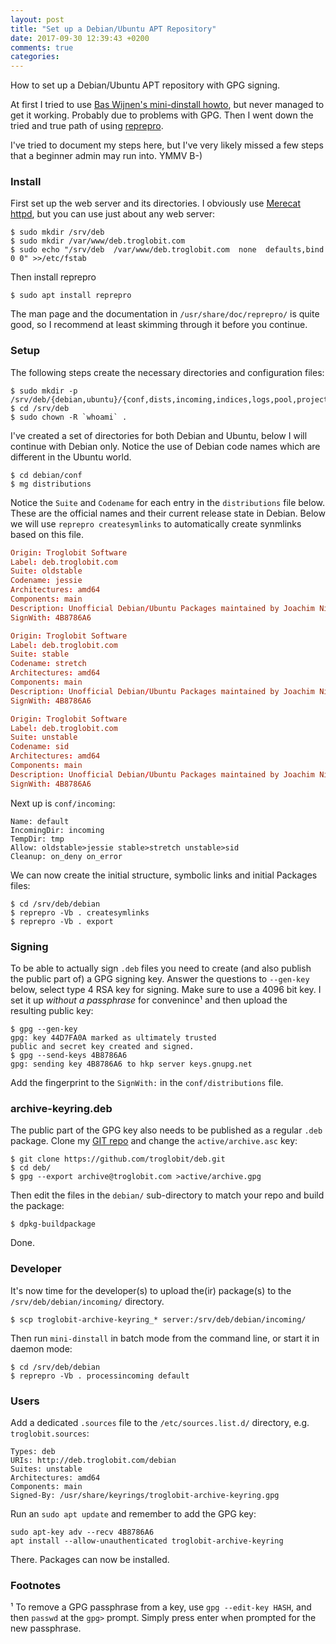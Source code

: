```yaml
---
layout: post
title: "Set up a Debian/Ubuntu APT Repository"
date: 2017-09-30 12:39:43 +0200
comments: true
categories:
---
```


How to set up a Debian/Ubuntu APT repository with GPG signing.

At first I tried to use [Bas Wijnen's mini-dinstall howto][1], but never
managed to get it working.  Probably due to problems with GPG.  Then I
went down the tried and true path of using [reprepro][2].

I've tried to document my steps here, but I've very likely missed a few
steps that a beginner admin may run into. YMMV B-)

<!-- more -->


### Install

First set up the web server and its directories.  I obviously use
[Merecat httpd][3], but you can use just about any web server:

    $ sudo mkdir /srv/deb
    $ sudo mkdir /var/www/deb.troglobit.com
    $ sudo echo "/srv/deb  /var/www/deb.troglobit.com  none  defaults,bind  0 0" >>/etc/fstab

Then install reprepro

    $ sudo apt install reprepro

The man page and the documentation in `/usr/share/doc/reprepro/` is
quite good, so I recommend at least skimming through it before you
continue.


### Setup

The following steps create the necessary directories and configuration
files:

    $ sudo mkdir -p /srv/deb/{debian,ubuntu}/{conf,dists,incoming,indices,logs,pool,project,tmp}
    $ cd /srv/deb
    $ sudo chown -R `whoami` .

I've created a set of directories for both Debian and Ubuntu, below I
will continue with Debian only.  Notice the use of Debian code names
which are different in the Ubuntu world.

    $ cd debian/conf
	$ mg distributions

Notice the `Suite` and `Codename` for each entry in the `distributions`
file below.  These are the official names and their current release
state in Debian.  Below we will use `reprepro createsymlinks` to
automatically create synmlinks based on this file.

```conf
Origin: Troglobit Software
Label: deb.troglobit.com
Suite: oldstable
Codename: jessie
Architectures: amd64
Components: main
Description: Unofficial Debian/Ubuntu Packages maintained by Joachim Nilsson
SignWith: 4B8786A6

Origin: Troglobit Software
Label: deb.troglobit.com
Suite: stable
Codename: stretch
Architectures: amd64
Components: main
Description: Unofficial Debian/Ubuntu Packages maintained by Joachim Nilsson
SignWith: 4B8786A6

Origin: Troglobit Software
Label: deb.troglobit.com
Suite: unstable
Codename: sid
Architectures: amd64
Components: main
Description: Unofficial Debian/Ubuntu Packages maintained by Joachim Nilsson
SignWith: 4B8786A6
```

Next up is `conf/incoming`:

```
Name: default
IncomingDir: incoming
TempDir: tmp
Allow: oldstable>jessie stable>stretch unstable>sid
Cleanup: on_deny on_error
```

We can now create the initial structure, symbolic links and initial
Packages files:

    $ cd /srv/deb/debian
    $ reprepro -Vb . createsymlinks
    $ reprepro -Vb . export


### Signing

To be able to actually sign `.deb` files you need to create (and also
publish the public part of) a GPG signing key.  Answer the questions to
`--gen-key` below, select type 4 RSA key for signing.  Make sure to use
a 4096 bit key.  I set it up *without a passphrase* for convenince¹ and
then upload the resulting public key:

    $ gpg --gen-key
	gpg: key 44D7FA0A marked as ultimately trusted
	public and secret key created and signed.
	$ gpg --send-keys 4B8786A6
	gpg: sending key 4B8786A6 to hkp server keys.gnupg.net

Add the fingerprint to the `SignWith:` in the `conf/distributions` file.


### archive-keyring.deb

The public part of the GPG key also needs to be published as a regular
`.deb` package.  Clone my [GIT repo](https://github.com/troglobit/deb)
and change the `active/archive.asc` key:

    $ git clone https://github.com/troglobit/deb.git
    $ cd deb/
    $ gpg --export archive@troglobit.com >active/archive.gpg

Then edit the files in the `debian/` sub-directory to match your repo
and build the package:

    $ dpkg-buildpackage

Done.


### Developer

It's now time for the developer(s) to upload the(ir) package(s) to the
`/srv/deb/debian/incoming/` directory.

    $ scp troglobit-archive-keyring_* server:/srv/deb/debian/incoming/

Then run `mini-dinstall` in batch mode from the command line, or start
it in daemon mode:

    $ cd /srv/deb/debian
    $ reprepro -Vb . processincoming default


### Users

Add a dedicated `.sources` file to the `/etc/sources.list.d/` directory,
e.g. `troglobit.sources`:

    Types: deb
    URIs: http://deb.troglobit.com/debian
    Suites: unstable
    Architectures: amd64
    Components: main
    Signed-By: /usr/share/keyrings/troglobit-archive-keyring.gpg

Run an `sudo apt update` and remember to add the GPG key:

    sudo apt-key adv --recv 4B8786A6
    apt install --allow-unauthenticated troglobit-archive-keyring

There.  Packages can now be installed.


### Footnotes

¹ To remove a GPG passphrase from a key, use `gpg --edit-key HASH`, and
then `passwd` at the `gpg>` prompt.  Simply press enter when prompted
for the new passphrase.


[1]: https://debian-administration.org/article/717/Setting_up_a_personal_secure_apt_repository
[2]: https://debian-administration.org/article/286/Setting_up_your_own_APT_repository_with_upload_support
[3]: https://github.com/troglobit/merecat

<!--
  -- Local Variables:
  -- mode: markdown
  -- End:
  -->
